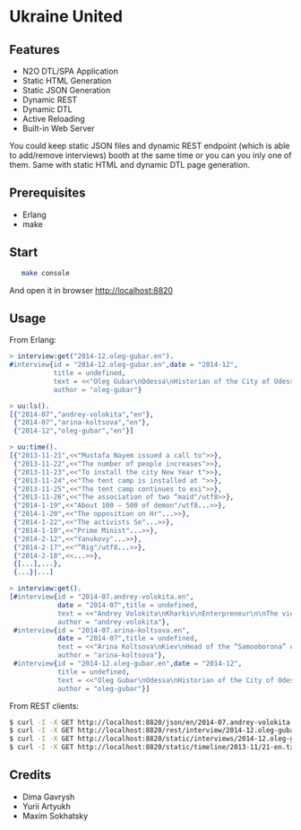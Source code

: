 Ukraine United
==============

Features
--------

* N2O DTL/SPA Application
* Static HTML Generation
* Static JSON Generation
* Dynamic REST
* Dynamic DTL
* Active Reloading
* Built-in Web Server

You could keep static JSON files and dynamic REST
endpoint (which is able to add/remove interviews)
booth at the same time or you can you inly one of them.
Same with static HTML and dynamic DTL page generation.

Prerequisites
-------------

* Erlang
* make

Start
-----

```sh
   make console
```

And open it in browser [http://localhost:8820](http://localhost:8820)

Usage
-----

From Erlang:

```erlang
> interview:get("2014-12.oleg-gubar.en").
#interview{id = "2014-12.oleg-gubar.en",date = "2014-12",
           title = undefined,
           text = <<"Oleg Gubar\nOdessa\nHistorian of the City of Odessa\n\nIn general, I don’t concern myself with polit"/utf8...>>,
           author = "oleg-gubar"}

> uu:ls().
[{"2014-07","andrey-volokita","en"},
 {"2014-07","arina-koltsova","en"},
 {"2014-12","oleg-gubar","en"}]

> uu:time().
[{"2013-11-21",<<"Mustafa Nayem issued a call to">>},
 {"2013-11-22",<<"The number of people increases">>},
 {"2013-11-23",<<"To install the city New Year t">>},
 {"2013-11-24",<<"The tent camp is installed at ">>},
 {"2013-11-25",<<"The tent camp continues to exi">>},
 {"2013-11-26",<<"The association of two “maid"/utf8>>},
 {"2014-1-19",<<"About 100 – 500 of demon"/utf8...>>},
 {"2014-1-20",<<"The opposition on Hr"...>>},
 {"2014-1-22",<<"The activists Se"...>>},
 {"2014-1-10",<<"Prime Minist"...>>},
 {"2014-2-12",<<"Yanukovy"...>>},
 {"2014-2-17",<<"“Rig"/utf8...>>},
 {"2014-2-18",<<...>>},
 {[...],...},
 {...}|...]

> interview:get().
[#interview{id = "2014-07.andrey-volokita.en",
            date = "2014-07",title = undefined,
            text = <<"Andrey Volokita\nKharkiv\nEnterpreneur\n\nThe views of Kharkovites [citizens of Kharkov, a city "...>>,
            author = "andrey-volokita"},
 #interview{id = "2014-07.arina-koltsova.en",
            date = "2014-07",title = undefined,
            text = <<"Arina Koltsova\nKiev\nHead of the “Samooborona” of Solomyansky district of Kiev\n\nI arrived"/utf8...>>,
            author = "arina-koltsova"},
 #interview{id = "2014-12.oleg-gubar.en",date = "2014-12",
            title = undefined,
            text = <<"Oleg Gubar\nOdessa\nHistorian of the City of Odessa\n\nIn general, I don’t concern mysel"/utf8...>>,
            author = "oleg-gubar"}]
```

From REST clients:

```sh
$ curl -I -X GET http://localhost:8820/json/en/2014-07.andrey-volokita.json
$ curl -I -X GET http://localhost:8820/rest/interview/2014-12.oleg-gubar.en
$ curl -I -X GET http://localhost:8820/static/interviews/2014-12.oleg-gubar.en.txt
$ curl -I -X GET http://localhost:8820/static/timeline/2013-11/21-en.txt
```

Credits
-------

* Dima Gavrysh
* Yurii Artyukh
* Maxim Sokhatsky
